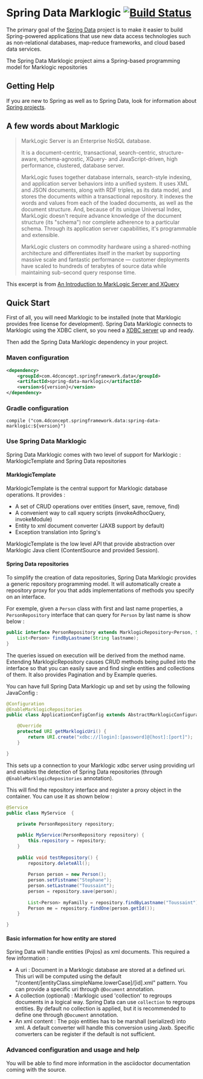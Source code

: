 # Spring Data Marklogic [![Build Status](https://travis-ci.org/stoussaint/spring-data-marklogic.svg?branch=master)](https://travis-ci.org/stoussaint/spring-data-marklogic)

The primary goal of the [Spring Data](http://projects.spring.io/spring-data) project is to make it easier to build Spring-powered applications that use new data access technologies such as non-relational databases, map-reduce frameworks, and cloud based data services.

The Spring Data Marklogic project aims a Spring-based programming model for Marklogic repositories

## Getting Help

If you are new to Spring as well as to Spring Data, look for information about [Spring projects](http://projects.spring.io/).

## A few words about Marklogic

> MarkLogic Server is an Enterprise NoSQL database.
> 
> It is a document-centric, transactional, search-centric, structure-aware, schema-agnostic, XQuery- and JavaScript-driven, high performance, clustered, database server.
> 
> MarkLogic fuses together database internals, search-style indexing, and application server behaviors into a unified system. It uses XML and JSON documents, along with RDF triples, as its data model, and stores the documents within a transactional repository. It indexes the words and values from each of the loaded documents, as well as the document structure. And, because of its unique Universal Index, MarkLogic doesn't require advance knowledge of the document structure (its "schema") nor complete adherence to a particular schema. Through its application server capabilities, it's programmable and extensible.
> 
> MarkLogic clusters on commodity hardware using a shared-nothing architecture and differentiates itself in the market by supporting massive scale and fantastic performance — customer deployments have scaled to hundreds of terabytes of source data while maintaining sub-second query response time.

This excerpt is from [An Introduction to MarkLogic Server and XQuery](https://developer.marklogic.com/learn/technical-overview)

## Quick Start

First of all, you will need Marklogic to be installed (note that Marklogic provides free license for development).
Spring Data Marklogic connects to Marklogic using the XDBC client, so you need a [XDBC server](https://docs.marklogic.com/guide/admin/xdbc) up and ready.

Then add the Spring Data Marklogic dependency in your project.

### Maven configuration 

```xml
<dependency>
    <groupId>com.4dconcept.springframework.data</groupId>
    <artifactId>spring-data-marklogic</artifactId>
    <version>${version}</version>
</dependency>
```

### Gradle configuration

```
compile ("com.4dconcept.springframework.data:spring-data-marklogic:${version}")
```

### Use Spring Data Marklogic

Spring Data Marklogic comes with two level of support for Marklogic : MarklogicTemplate and Spring Data repositories

#### MarklogicTemplate

MarklogicTemplate is the central support for Marklogic database operations. It provides :

* A set of CRUD operations over entities (insert, save, remove, find)
* A convenient way to call xquery scripts (invokeAdhocQuery, invokeModule)
* Entity to xml document converter (JAXB support by default)
* Exception translation into Spring's 

MarklogicTemplate is the low level API that provide abstraction over Marklogic Java client (ContentSource and provided Session).

#### Spring Data repositories

To simplify the creation of data repositories, Spring Data Marklogic provides a generic repository programming model.
It will automatically create a repository proxy for you that adds implementations of methods you specify on an interface.

For exemple, given a `Person` class with first and last name properties, a `PersonRepository` interface that can query for `Person`
 by last name is show below :
 
```java
public interface PersonRepository extends MarklogicRepository<Person, String> {
    List<Person> findByLastname(String lastname);
}
```

The queries issued on execution will be derived from the method name.
Extending MarklogicRepository causes CRUD methods being pulled into the interface so that you can easily save and find single entities and collections of them.
It also provides Pagination and by Example queries.

You can have full Spring Data Marklogic up and set by using the following JavaConfig :

```java
@Configuration
@EnableMarklogicRepositories
public class ApplicationConfigConfig extends AbstractMarklogicConfiguration  {

    @Override
    protected URI getMarklogicUri() {
        return URI.create("xdbc://[login]:[password]@[host]:[port]");
    }

}
```

This sets up a connection to your Marklogic xdbc server using providing url and enables the detection of Spring Data repositories
 (through `@EnableMarklogicRepositories` annotation).
 
This will find the repository interface and register a proxy object in the container. You can use it as shown below :

```java
@Service
public class MyService  {
    
    private PersonRepository repository;

    public MyService(PersonRepository repository) {
        this.repository = repository;
    }
    
    public void testRepository() {
        repository.deleteAll();
        
        Person person = new Person();
        person.setFistname("Stephane");
        person.setLastname("Toussaint");
        person = repository.save(person);
        
        List<Person> myFamilly = repository.findByLastname("Toussaint");
        Person me = repository.findOne(person.getId());
    }

}
```

#### Basic information for how entity are stored

Spring Data will handle entities (Pojos) as xml documents. This required a few information :

- A uri : Document in a Marklogic database are stored at a defined uri. This uri will be computed using the default "/content/[entityClass.simpleName.lowerCase]/[id].xml" pattern.
You can provide a specific uri through `@Document` annotation.
- A collection (optional) : Marklogic used 'collection' to regroups documents in a logical way. Spring Data can use `collection` to regroups entities. By default no collection is applied, 
but it is recommended to define one through `@Document` annotation.
- An xml content : The pojo entities has to be marshall (serialized) into xml. A default converter will handle this conversion using Jaxb. Specific converters can be register if the default is not sufficient.

### Advanced configuration and usage and help

You will be able to find more information in the asciidoctor documentation coming with the source.  